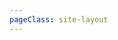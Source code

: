 ```yaml
---
pageClass: site-layout
---
```


<script setup>
import siteData from "./data/html-css.js";
</script>

<MyCard v-for="model in siteData" :key="model.title" :title="model.title" :data="model.items"></MyCard>

<style module>
</style>
